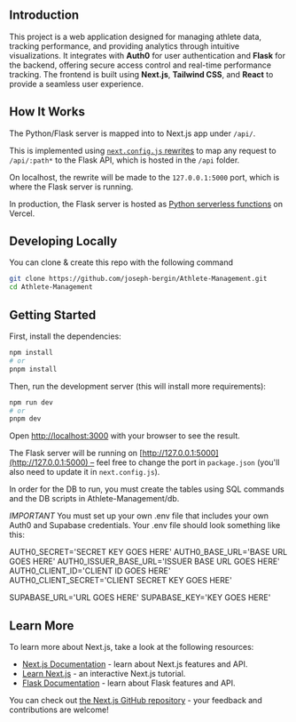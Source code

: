 
<br/>

## Introduction

This project is a web application designed for managing athlete data, tracking performance, and providing analytics through intuitive visualizations. It integrates with **Auth0** for user authentication and **Flask** for the backend, offering secure access control and real-time performance tracking. The frontend is built using **Next.js**, **Tailwind CSS**, and **React** to provide a seamless user experience.

## How It Works

The Python/Flask server is mapped into to Next.js app under `/api/`.

This is implemented using [`next.config.js` rewrites](https://github.com/vercel/examples/blob/main/python/nextjs-flask/next.config.js) to map any request to `/api/:path*` to the Flask API, which is hosted in the `/api` folder.

On localhost, the rewrite will be made to the `127.0.0.1:5000` port, which is where the Flask server is running.

In production, the Flask server is hosted as [Python serverless functions](https://vercel.com/docs/concepts/functions/serverless-functions/runtimes/python) on Vercel.

## Developing Locally

You can clone & create this repo with the following command

```bash
git clone https://github.com/joseph-bergin/Athlete-Management.git
cd Athlete-Management
```

## Getting Started

First, install the dependencies:

```bash
npm install
# or
pnpm install
```

Then, run the development server (this will install more requirements):

```bash
npm run dev
# or
pnpm dev
```

Open [http://localhost:3000](http://localhost:3000) with your browser to see the result.

The Flask server will be running on [http://127.0.0.1:5000](http://127.0.0.1:5000) – feel free to change the port in `package.json` (you'll also need to update it in `next.config.js`).

In order for the DB to run, you must create the tables using SQL commands and the DB scripts in Athlete-Management/db. 

*IMPORTANT* You must set up your own .env file that includes your own Auth0 and Supabase credentials. Your .env file should look something like this:

AUTH0_SECRET='SECRET KEY GOES HERE'
AUTH0_BASE_URL='BASE URL GOES HERE'
AUTH0_ISSUER_BASE_URL='ISSUER BASE URL GOES HERE'
AUTH0_CLIENT_ID='CLIENT ID GOES HERE'
AUTH0_CLIENT_SECRET='CLIENT SECRET KEY GOES HERE'

SUPABASE_URL='URL GOES HERE'
SUPABASE_KEY='KEY GOES HERE'
## Learn More

To learn more about Next.js, take a look at the following resources:

- [Next.js Documentation](https://nextjs.org/docs) - learn about Next.js features and API.
- [Learn Next.js](https://nextjs.org/learn) - an interactive Next.js tutorial.
- [Flask Documentation](https://flask.palletsprojects.com/en/1.1.x/) - learn about Flask features and API.

You can check out [the Next.js GitHub repository](https://github.com/vercel/next.js/) - your feedback and contributions are welcome!

